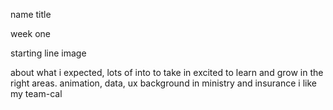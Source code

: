 name
title

week one

starting line image

about what i expected, lots of into to take in
excited to learn and grow in the right areas. animation, data, ux
background in ministry and insurance
i like my team-cal